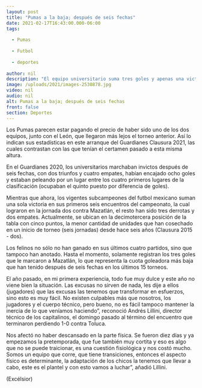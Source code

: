 ```yaml
---
layout: post
title: "Pumas a la baja; después de seis fechas"
date: 2021-02-17T16:43:00.000-06:00
tags:
  
  - Pumas
  
  - Futbol
  
  - deportes
  
author: nil
description: "El equipo universitario suma tres goles y apenas una victoria en el presente torneo Clausura 2021"
image: /uploads/2021/images-2530878.jpg
video: nil
audio: nil
alt: Pumas a la baja; después de seis fechas
front: false
section: Deportes
---
```


Los Pumas parecen estar pagando el precio de haber sido uno de los dos equipos, junto con el León, que llegaron más lejos el torneo anterior. Así lo indican sus estadísticas en este arranque del Guardianes Clausura 2021, las cuales contrastan con las que tenían el certamen pasado a esta misma altura.

En el Guardianes 2020, los universitarios marchaban invictos después de seis fechas, con dos triunfos y cuatro empates, habían encajado ocho goles y estaban peleando por un lugar entre los cuatro primeros lugares de la clasificación (ocupaban el quinto puesto por diferencia de goles).

Mientras que ahora, los vigentes subcampeones del futbol mexicano suman una sola victoria en sus primeros seis encuentros del campeonato, la cual lograron en la jornada dos contra Mazatlán, el resto han sido tres derrotas y dos empates. Actualmente, se ubican en la decimotercera posición de la tabla con cinco puntos, la menor cantidad de unidades que han cosechado en un inicio de torneo (seis jornadas) desde hace seis años (Clausura 2015 - dos).

Los felinos no sólo no han ganado en sus últimos cuatro partidos, sino que tampoco han anotado. Hasta el momento, solamente registran los tres goles que le marcaron a Mazatlán, lo que representa la cuota goleadora más baja que han tenido después de seis fechas en los últimos 15 torneos.

El año pasado, en mi primera experiencia, todo fue muy dulce y este año no viene bien la situación. Las excusas no sirven de nada, les dije a ellos (jugadores) que las excusas las tenemos que transformar en esfuerzos, sino esto es muy fácil. No existen culpables más que nosotros, los jugadores y el cuerpo técnico, pero bueno, no es fácil tampoco mantener la inercia de lo que veníamos haciendo”, reconoció Andrés Lillini, director técnico de los capitalinos, el domingo pasado al término del encuentro que terminaron perdiendo 1-0 contra Toluca.

Nos afectó no haber descansado en la parte física. Se fueron diez días y ya empezamos la pretemporada, que fue también muy cortita y eso es algo que no se puede traicionar, es una cuestión fisiológica y nos costó mucho. Somos un equipo que corre, que tiene transiciones, entonces el aspecto físico es determinante, la adaptación de los chicos la tenemos que llevar a cabo, este es el plantel y con esto vamos a luchar”, añadió Lillini.

(Excélsior)